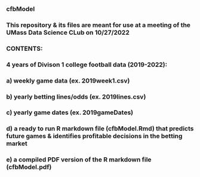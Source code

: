 ### cfbModel
### This repository & its files are meant for use at a meeting of the UMass Data Science CLub on 10/27/2022
### 
### CONTENTS:
### 4 years of Divison 1 college football data (2019-2022):
  ### a) weekly game data (ex. 2019week1.csv)
  ### b) yearly betting lines/odds (ex. 2019lines.csv)
  ### c) yearly game dates (ex. 2019gameDates)
  ### d) a ready to run R markdown file (cfbModel.Rmd) that predicts future games & identifies profitable decisions in the betting market
  ### e) a compiled PDF version of the R markdown file (cfbModel.pdf)
